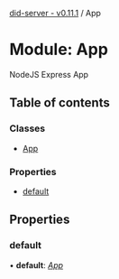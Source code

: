 [did-server - v0.11.1](../README.md) / App

# Module: App

NodeJS Express App

## Table of contents

### Classes

- [App](../classes/app.app-1.md)

### Properties

- [default](app.md#default)

## Properties

### default

• **default**: [*App*](../classes/app.app-1.md)
